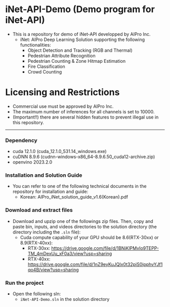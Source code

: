 # iNet-API-Demo (Demo program for iNet-API)

- This is a repository for demo of iNet-API developped by AIPro Inc.
  + iNet: AIPro Deep Learning Solution supporting the following functionalities:
     - Object Detection and Tracking (RGB and Thermal)
     - Pedestrian Attribute Recognition
     - Pedestrian Counting & Zone Hitmap Estimation
     - Fire Classification
     - Crowd Counting

# Licensing and Restrictions

- Commercial use must be approved by AIPro Inc. 
- The maximum number of inferences for all channels is set to 10000.
- (Important!!) there are several hidden features to prevent illegal use in this repository.
  
------------------

### **Dependency**

- cuda 12.1.0 (cuda_12.1.0_531.14_windows.exe)
- cuDNN 8.9.6 (cudnn-windows-x86_64-8.9.6.50_cuda12-archive.zip)
- openvino 2023.2.0

### **Installation and Solution Guide**

- You can refer to one of the following technical documents in the repository for installation and guide:
  + Korean: AIPro_iNet_solution_guide_v1.6(Korean).pdf

### **Download and extract files**
- Download and upzip one of the followings zip files. Then, copy and paste bin, inputs, and videos directories to the solution directory (the directory including the `.sln` file):
  + Cuda compute capability of your GPU should be 8.6(RTX-30xx) or 8.9(RTX-40xx): 
    - RTX-30xx: https://drive.google.com/file/d/1BNjKlPMvIo9TEPP-TM_4mDexUu_xF0a3/view?usp=sharing
    - RTX-40xx: https://drive.google.com/file/d/1nZ9eyKuJQIx0t32piS0ipphvYJf1qo4B/view?usp=sharing
    
### **Run the project**

- Open the following sln:
  + `iNet-API-Demo.sln` in the solution directory
